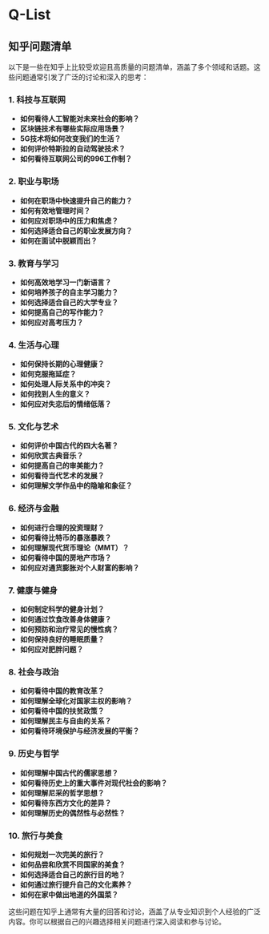 # Q-List

## 知乎问题清单

以下是一些在知乎上比较受欢迎且高质量的问题清单，涵盖了多个领域和话题。这些问题通常引发了广泛的讨论和深入的思考：

### 1. **科技与互联网**
   - **如何看待人工智能对未来社会的影响？**
   - **区块链技术有哪些实际应用场景？**
   - **5G技术将如何改变我们的生活？**
   - **如何评价特斯拉的自动驾驶技术？**
   - **如何看待互联网公司的996工作制？**

### 2. **职业与职场**
   - **如何在职场中快速提升自己的能力？**
   - **如何有效地管理时间？**
   - **如何应对职场中的压力和焦虑？**
   - **如何选择适合自己的职业发展方向？**
   - **如何在面试中脱颖而出？**

### 3. **教育与学习**
   - **如何高效地学习一门新语言？**
   - **如何培养孩子的自主学习能力？**
   - **如何选择适合自己的大学专业？**
   - **如何提高自己的写作能力？**
   - **如何应对高考压力？**

### 4. **生活与心理**
   - **如何保持长期的心理健康？**
   - **如何克服拖延症？**
   - **如何处理人际关系中的冲突？**
   - **如何找到人生的意义？**
   - **如何应对失恋后的情绪低落？**

### 5. **文化与艺术**
   - **如何评价中国古代的四大名著？**
   - **如何欣赏古典音乐？**
   - **如何提高自己的审美能力？**
   - **如何看待当代艺术的发展？**
   - **如何理解文学作品中的隐喻和象征？**

### 6. **经济与金融**
   - **如何进行合理的投资理财？**
   - **如何看待比特币的暴涨暴跌？**
   - **如何理解现代货币理论（MMT）？**
   - **如何看待中国的房地产市场？**
   - **如何应对通货膨胀对个人财富的影响？**

### 7. **健康与健身**
   - **如何制定科学的健身计划？**
   - **如何通过饮食改善身体健康？**
   - **如何预防和治疗常见的慢性病？**
   - **如何保持良好的睡眠质量？**
   - **如何应对肥胖问题？**

### 8. **社会与政治**
   - **如何看待中国的教育改革？**
   - **如何理解全球化对国家主权的影响？**
   - **如何看待中国的扶贫政策？**
   - **如何理解民主与自由的关系？**
   - **如何看待环境保护与经济发展的平衡？**

### 9. **历史与哲学**
   - **如何理解中国古代的儒家思想？**
   - **如何看待历史上的重大事件对现代社会的影响？**
   - **如何理解尼采的哲学思想？**
   - **如何看待东西方文化的差异？**
   - **如何理解历史的偶然性与必然性？**

### 10. **旅行与美食**
   - **如何规划一次完美的旅行？**
   - **如何品尝和欣赏不同国家的美食？**
   - **如何选择适合自己的旅行目的地？**
   - **如何通过旅行提升自己的文化素养？**
   - **如何在家中做出地道的外国菜？**

这些问题在知乎上通常有大量的回答和讨论，涵盖了从专业知识到个人经验的广泛内容。你可以根据自己的兴趣选择相关问题进行深入阅读和参与讨论。